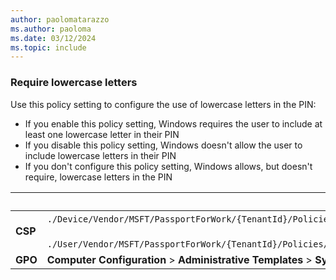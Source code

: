 ```yaml
---
author: paolomatarazzo
ms.author: paoloma
ms.date: 03/12/2024
ms.topic: include
---
```


### Require lowercase letters

Use this policy setting to configure the use of lowercase letters in the PIN:

- If you enable this policy setting, Windows requires the user to include at least one lowercase letter in their PIN
- If you disable this policy setting, Windows doesn't allow the user to include lowercase letters in their PIN
- If you don't configure this policy setting, Windows allows, but doesn't require, lowercase letters in the PIN

|  | Path |
|--|--|
| **CSP** | `./Device/Vendor/MSFT/PassportForWork/{TenantId}/Policies/PINComplexity/`[devicetenantidpoliciespincomplexitylowercaseletters](/windows/client-management/mdm/passportforwork-csp#devicetenantidpoliciespincomplexitylowercaseletters)<br><br>`./User/Vendor/MSFT/PassportForWork/{TenantId}/Policies/PINComplexity/`[usertenantidpoliciespincomplexitylowercaseletters](/windows/client-management/mdm/passportforwork-csp#usertenantidpoliciespincomplexitylowercaseletters) |
| **GPO** | **Computer Configuration** > **Administrative Templates** > **System** > **PIN Complexity** |
